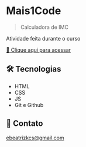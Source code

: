 # Mais1Code

> Calculadora de IMC

Atividade feita durante o curso

[🔗 Clique aqui para acessar](https://soubeatrizkaroline.github.io/Mais1Code_CalculadoraIMC//)


## 🛠 Tecnologias

- HTML
- CSS
- JS
- Git e Github

## 💙 Contato

ebeatrizkcs@gmail.com

